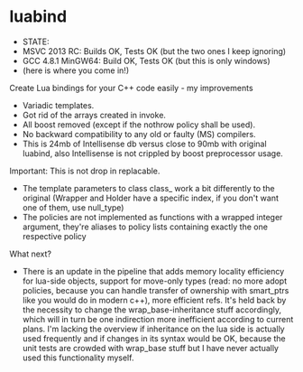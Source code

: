 luabind
=======
- STATE: 
- MSVC 2013 RC: Builds OK, Tests OK (but the two ones I keep ignoring)
- GCC 4.8.1 MinGW64: Build OK, Tests OK (but this is only windows)
- (here is where you come in!)

Create Lua bindings for your C++ code easily - my improvements
- Variadic templates.
- Got rid of the arrays created in invoke.
- All boost removed (except if the nothrow policy shall be used).
- No backward compatibility to any old or faulty (MS) compilers.
- This is 24mb of Intellisense db versus close to 90mb with original luabind, also Intellisense is not crippled by boost preprocessor usage.

Important: This is not drop in replacable.
- The template parameters to class class_ work a bit differently to the original (Wrapper and Holder have a specific index, if you don't want one of them, use null_type)
- The policies are not implemented as functions with a wrapped integer argument, they're aliases to policy lists containing exactly the one respective policy

What next?
- There is an update in the pipeline that adds memory locality efficiency for lua-side objects, support for move-only types (read: no more adopt policies, because you can handle transfer of ownership with smart_ptrs like you would do in modern c++), more efficient refs. It's held back by the necessity to change the wrap_base-inheritance stuff accordingly, which will in turn be one indirection more inefficient according to current plans. I'm lacking the overview if inheritance on the lua side is actually used frequently and if changes in its syntax would be OK, because the unit tests are crowded with wrap_base stuff but I have never actually used this functionality myself.
